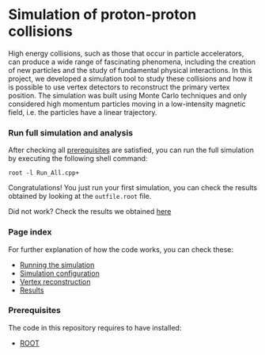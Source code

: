 # Simulation of proton-proton collisions
High energy collisions, such as those that occur in particle accelerators, can produce a wide range of fascinating phenomena, including the creation of new particles and the study of fundamental physical interactions. In this project, we developed a simulation tool to study these collisions and how it is possible to use vertex detectors to reconstruct the primary vertex position. The simulation was built using Monte Carlo techniques and only considered high momentum particles moving in a low-intensity magnetic field, i.e. the particles have a linear trajectory.


### Run full simulation and analysis
After checking all [prerequisites](#prerequisites) are satisfied, you can run the full simulation by executing the following shell command:
```
root -l Run_All.cpp+
```
Congratulations! You just run your first simulation, you can check the results obtained by looking at the `outfile.root` file.

Did not work? Check the results we obtained [here](Results.md)

### Page index
For further explanation of how the code works, you can check these:
- [Running the simulation](Simulation.md)
- [Simulation configuration](Settings.md)
- [Vertex reconstruction](Vertexing.md)
- [Results](Results.md)

### Prerequisites
The code in this repository requires to have installed:
- [ROOT](https://root.cern/)


